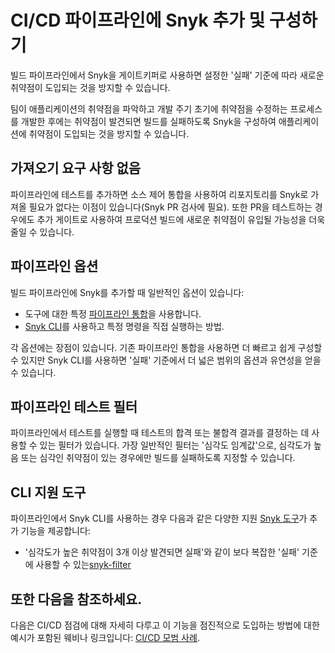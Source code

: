 # CI/CD 파이프라인에 Snyk 추가 및 구성하기

빌드 파이프라인에서 Snyk을 게이트키퍼로 사용하면 설정한 '실패' 기준에 따라 새로운 취약점이 도입되는 것을 방지할 수 있습니다.

팀이 애플리케이션의 취약점을 파악하고 개발 주기 초기에 취약점을 수정하는 프로세스를 개발한 후에는 취약점이 발견되면 빌드를 실패하도록 Snyk을 구성하여 애플리케이션에 취약점이 도입되는 것을 방지할 수 있습니다.

## 가져오기 요구 사항 없음

파이프라인에 테스트를 추가하면 소스 제어 통합을 사용하여 리포지토리를 Snyk로 가져올 필요가 없다는 이점이 있습니다(Snyk PR 검사에 필요). 또한 PR을 테스트하는 경우에도 추가 게이트로 사용하여 프로덕션 빌드에 새로운 취약점이 유입될 가능성을 더욱 줄일 수 있습니다.

## 파이프라인 옵션

빌드 파이프라인에 Snyk를 추가할 때 일반적인 옵션이 있습니다:

* 도구에 대한 특정 [파이프라인 통합](../../../integrate-with-snyk/snyk-ci-cd-integrations/)을 사용합니다.
* [Snyk CLI](../../../snyk-cli/)를 사용하고 특정 명령을 직접 실행하는 방법.

각 옵션에는 장점이 있습니다. 기존 파이프라인 통합을 사용하면 더 빠르고 쉽게 구성할 수 있지만 Snyk CLI를 사용하면 '실패' 기준에서 더 넓은 범위의 옵션과 유연성을 얻을 수 있습니다.

## 파이프라인 테스트 필터

파이프라인에서 테스트를 실행할 때 테스트의 합격 또는 불합격 결과를 결정하는 데 사용할 수 있는 필터가 있습니다. 가장 일반적인 필터는 '심각도 임계값'으로, 심각도가 높음 또는 심각인 취약점이 있는 경우에만 빌드를 실패하도록 지정할 수 있습니다.

## CLI 지원 도구

파이프라인에서 Snyk CLI를 사용하는 경우 다음과 같은 다양한 지원 [Snyk 도구](../../../snyk-api-info/other-tools/)가 추가 기능을 제공합니다:

* '심각도가 높은 취약점이 3개 이상 발견되면 실패'와 같이 보다 복잡한 '실패' 기준에 사용할 수 있는[snyk-filter](https://docs.snyk.io/snyk-api/other-tools/tool-snyk-filter)

## 또한 다음을 참조하세요.

다음은 CI/CD 점검에 대해 자세히 다루고 이 기능을 점진적으로 도입하는 방법에 대한 예시가 포함된 웨비나 링크입니다: [CI/CD 모범 사례](https://www.youtube.com/watch?v=6QS9gRQ0WVU).
